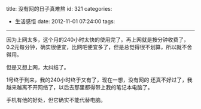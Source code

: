 title: 没有网的日子真难熬
id: 321
categories:
  - 生活感悟
date: 2012-11-01 07:24:00
tags:
---

因为上网太多，这个月的240小时太快的使用完了。再上网就是按分钟收费了，0.2元每分钟，确实很便宜，比网吧便宜多了，但是总觉得很不划算，所以就不舍得用。

但是又想上网，太纠结了。

1号终于到来，我的240小时终于又有了，现在一想，没有网的
还真不好过了，我越来越离不开网络了，以后去那里都得带上我的笔记本电脑了。

手机有他的好处，但它确实不能代替电脑。